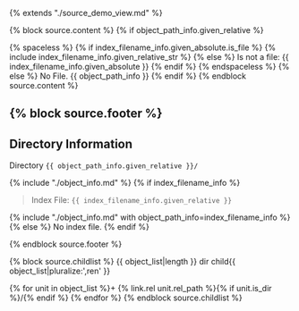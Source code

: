{% extends "./source_demo_view.md" %}

{% block source.content %}
{% if object_path_info.given_relative  %}
<!-- {{ index_filename_info.given_relative_str }} -->
{% spaceless %}
    {% if index_filename_info.given_absolute.is_file %}
        {% include index_filename_info.given_relative_str %}
    {% else %}
        Is not a file: {{ index_filename_info.given_absolute }}
    {% endif %}
{% endspaceless %}
{% else %}
    No File. {{ object_path_info }}
{% endif %}
{% endblock source.content %}

{% block source.footer %}
---
## Directory Information

Directory `{{ object_path_info.given_relative }}/`

{% include "./object_info.md" %}
{% if index_filename_info %}
> Index File: `{{ index_filename_info.given_relative }}`

{% include "./object_info.md" with object_path_info=index_filename_info %}
{% else %}
No index file.
{% endif %}


{% endblock source.footer %}

{% block source.childlist %}
{{ object_list|length }} dir child{{ object_list|pluralize:',ren' }}

{% for unit in object_list %}+ {% link.rel unit.rel_path %}{% if unit.is_dir %}/{% endif %}
{% endfor %}
{% endblock source.childlist %}
